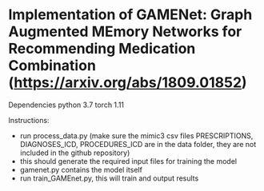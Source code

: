 # Implementation of GAMENet: Graph Augmented MEmory Networks for Recommending Medication Combination (https://arxiv.org/abs/1809.01852)

Dependencies
python 3.7
torch 1.11

Instructions:
- run process_data.py (make sure the mimic3 csv files PRESCRIPTIONS, DIAGNOSES_ICD, PROCEDURES_ICD are in the data folder, they are not included in the github repository)
- this should generate the required input files for training the model
- gamenet.py contains the model itself
- run train_GAMEnet.py, this will train and output results
